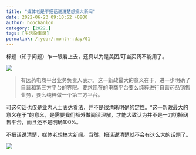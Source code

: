 ```yaml
---
title: "媒体老是不把话说清楚想搞大新闻"
date: 2022-06-23 09:10:52 +0800
author: hoochanlon
category: [2022.]
tags: [生活杂事录]
permalink: /:year/:month-:day/01
---
```


标题（知乎问题）乍一眼看上去，还真以为是美团/叮当买药不能用了。

![ ](https://i.imgtg.com/2022/06/23/7Ex3L.png)

<!-- more -->

> 有医药电商平台业务负责人表示，这一新政最大的意义在于，进一步明确了自营和第三方平台的界限。要求现在的电商平台要么纯粹进行自营药品销售业务，要么纯粹做一个第三方平台。

可这句话也仅是业内人士表达看法，并不是很清晰明确的定性。“这一新政最大的意义在于”的意义，是需要我们额外做阅读理解，才能大致认为并不是一刀切掉网售平台，而且还不是明确100%。

不把话说清楚，媒体老想搞大新闻。当然，把话说清楚就不会有这么大的话题了。

![ ](https://i.imgtg.com/2022/06/23/7EkGC.png)